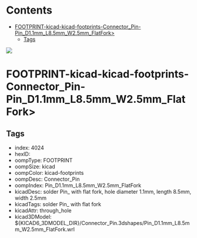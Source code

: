 



Contents
========

* [FOOTPRINT-kicad-kicad-footprints-Connector_Pin-Pin_D1.1mm_L8.5mm_W2.5mm_FlatFork>](#footprint-kicad-kicad-footprints-connector_pin-pin_d11mm_l85mm_w25mm_flatfork)
	* [Tags](#tags)
  
![][im]
# FOOTPRINT-kicad-kicad-footprints-Connector_Pin-Pin_D1.1mm_L8.5mm_W2.5mm_FlatFork>

## Tags

- index: 4024
- hexID: 
- oompType: FOOTPRINT
- oompSize: kicad
- oompColor: kicad-footprints
- oompDesc: Connector_Pin
- oompIndex: Pin_D1.1mm_L8.5mm_W2.5mm_FlatFork
- kicadDesc: solder Pin_ with flat fork, hole diameter 1.1mm, length 8.5mm, width 2.5mm
- kicadTags: solder Pin_ with flat fork
- kicadAttr: through_hole
- kicad3DModel: ${KICAD6_3DMODEL_DIR}/Connector_Pin.3dshapes/Pin_D1.1mm_L8.5mm_W2.5mm_FlatFork.wrl



[im]: image.png
